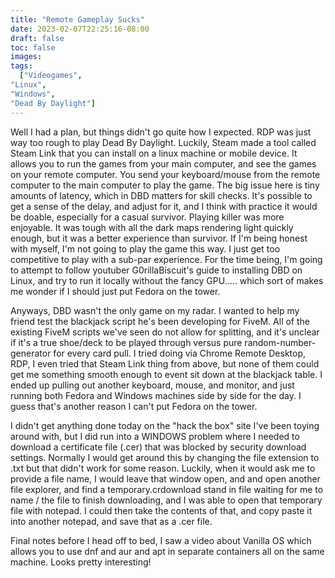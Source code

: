 ```yaml
---
title: "Remote Gameplay Sucks"
date: 2023-02-07T22:25:16-08:00
draft: false
toc: false
images:
tags:
  ["Videogames",
"Linux",
"Windows",
"Dead By Daylight"]
---
```

Well I had a plan, but things  didn't go quite how I expected. RDP was just way too rough to play Dead By Daylight. Luckily, Steam made a tool called Steam Link that you can install on a linux machine or mobile device. It allows you to run the games from your main computer, and see the games on your remote computer. You send your keyboard/mouse from the remote computer to the main computer to play the game. The big issue here is tiny amounts of latency, which in DBD matters for skill checks. It's possible to get a sense of the delay, and adjust for it, and I think with practice it would be doable, especially for a casual survivor. Playing killer was more enjoyable.  It was tough with all the dark maps rendering light quickly enough, but it was a better experience than survivor. If I'm being honest with myself, I'm not going to play the game this way. I just get too competitive to play with a sub-par experience. For the time being, I'm going to attempt to follow youtuber G0rillaBiscuit's guide to installing DBD on Linux, and try to run it locally without the fancy GPU..... which sort of makes me wonder if I should just put Fedora on the tower.

Anyways, DBD wasn't the only game on my radar. I wanted to help my friend test the blackjack script he's been developing for FiveM. All of the existing FiveM scripts we've seen do not allow for splitting, and it's unclear if it's a true shoe/deck to be played through versus pure random-number-generator for every card pull. I tried doing via Chrome Remote Desktop, RDP, I even tried that Steam Link thing from above, but none of them could get me something smooth enough to event sit down at the blackjack table. I ended up pulling out another keyboard, mouse, and monitor, and just running both Fedora and Windows machines side by side for the day. I guess that's another reason I can't put Fedora on the tower. 

I didn't get anything done today on the "hack the box" site I've been toying around with, but I did run into a WINDOWS problem where I needed to download a certificate file (.cer) that was blocked by security download settings. Normally I would get around this by changing the file extension to .txt but that didn't work for some reason. Luckily, when it would ask me to provide a file name, I would leave that window open, and and open another file explorer, and find a temporary.crdownload stand in file waiting for me to name / the file to finish downloading, and I was able to open that temporary file with notepad. I could then take the contents of that, and copy paste it into another notepad, and save that as a .cer file. 

Final notes before I head off to bed, I saw a video about Vanilla OS which allows you to use dnf and aur and apt in separate containers all on the same machine. Looks pretty interesting! 
